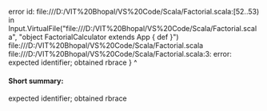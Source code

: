 error id: file:///D:/VIT%20Bhopal/VS%20Code/Scala/Factorial.scala:[52..53) in Input.VirtualFile("file:///D:/VIT%20Bhopal/VS%20Code/Scala/Factorial.scala", "object FactorialCalculator extends App {
    def 
}")
file:///D:/VIT%20Bhopal/VS%20Code/Scala/Factorial.scala
file:///D:/VIT%20Bhopal/VS%20Code/Scala/Factorial.scala:3: error: expected identifier; obtained rbrace
}
^
#### Short summary: 

expected identifier; obtained rbrace